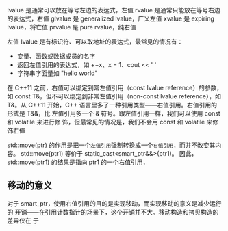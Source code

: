 

 lvalue 是通常可以放在等号左边的表达式，左值
 rvalue 是通常只能放在等号右边的表达式，右值
 glvalue 是 generalized lvalue，广义左值
 xvalue 是 expiring lvalue，将亡值
 prvalue 是 pure rvalue，纯右值


左值 lvalue 是有标识符、可以取地址的表达式，最常见的情况有：
- 变量、函数或数据成员的名字
- 返回左值引用的表达式，如 ++x、x = 1、cout << ' '
- 字符串字面量如 "hello world"

在 C++11 之前，右值可以绑定到常左值引用（const lvalue reference）的参数，如
const T&，但不可以绑定到非常左值引用（non-const lvalue reference），如 T&。从
C++11 开始，C++ 语言里多了一种引用类型——右值引用。右值引用的形式是 T&&，比
左值引用多一个 & 符号。跟左值引用一样，我们可以使用 const 和 volatile 来进行修
饰，但最常见的情况是，我们不会用 const 和 volatile 来修饰右值


std::move(ptr) 的作用是把一个`左值引用`强制转换成一个`右值引用`，而并不改变其内容。
std::move(ptr1) 等价于 
static_cast<smart_ptr<shape>&&>(ptr1)。
因此，std::move(ptr1) 的结果是指向 ptr1 的一个右值引用，


## 移动的意义

对于 smart_ptr，使用右值引用的目的是实现移动，而实现移动的意义是减少运行的
开销——在引用计数指针的场景下，这个开销并不大。移动构造和拷贝构造的差异仅在
于